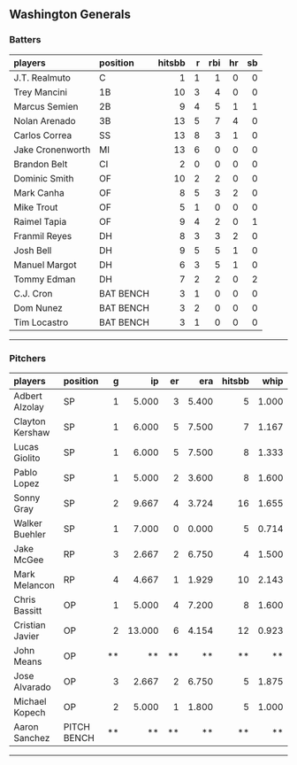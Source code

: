 ## Washington Generals

### Batters

 
|players          |position  | hitsbb|  r| rbi| hr| sb| 
|:----------------|:---------|------:|--:|---:|--:|--:| 
|J.T. Realmuto    |C         |      1|  1|   1|  0|  0| 
|Trey Mancini     |1B        |     10|  3|   4|  0|  0| 
|Marcus Semien    |2B        |      9|  4|   5|  1|  1| 
|Nolan Arenado    |3B        |     13|  5|   7|  4|  0| 
|Carlos Correa    |SS        |     13|  8|   3|  1|  0| 
|Jake Cronenworth |MI        |     13|  6|   0|  0|  0| 
|Brandon Belt     |CI        |      2|  0|   0|  0|  0| 
|Dominic Smith    |OF        |     10|  2|   2|  0|  0| 
|Mark Canha       |OF        |      8|  5|   3|  2|  0| 
|Mike Trout       |OF        |      5|  1|   0|  0|  0| 
|Raimel Tapia     |OF        |      9|  4|   2|  0|  1| 
|Franmil Reyes    |DH        |      8|  3|   3|  2|  0| 
|Josh Bell        |DH        |      9|  5|   5|  1|  0| 
|Manuel Margot    |DH        |      6|  3|   5|  1|  0| 
|Tommy Edman      |DH        |      7|  2|   2|  0|  2| 
|C.J. Cron        |BAT BENCH |      3|  1|   0|  0|  0| 
|Dom Nunez        |BAT BENCH |      3|  2|   0|  0|  0| 
|Tim Locastro     |BAT BENCH |      3|  1|   0|  0|  0| 

* * *

### Pitchers

 
|players         |position    |  g|     ip| er|   era| hitsbb|  whip| so|  w| sv| 
|:---------------|:-----------|--:|------:|--:|-----:|------:|-----:|--:|--:|--:| 
|Adbert Alzolay  |SP          |  1|  5.000|  3| 5.400|      5| 1.000|  3|  1|  0| 
|Clayton Kershaw |SP          |  1|  6.000|  5| 7.500|      7| 1.167| 11|  1|  0| 
|Lucas Giolito   |SP          |  1|  6.000|  5| 7.500|      8| 1.333|  7|  0|  0| 
|Pablo Lopez     |SP          |  1|  5.000|  2| 3.600|      8| 1.600|  3|  1|  0| 
|Sonny Gray      |SP          |  2|  9.667|  4| 3.724|     16| 1.655|  8|  0|  0| 
|Walker Buehler  |SP          |  1|  7.000|  0| 0.000|      5| 0.714|  7|  1|  0| 
|Jake McGee      |RP          |  3|  2.667|  2| 6.750|      4| 1.500|  3|  0|  1| 
|Mark Melancon   |RP          |  4|  4.667|  1| 1.929|     10| 2.143|  2|  0|  3| 
|Chris Bassitt   |OP          |  1|  5.000|  4| 7.200|      8| 1.600|  4|  0|  0| 
|Cristian Javier |OP          |  2| 13.000|  6| 4.154|     12| 0.923| 15|  0|  0| 
|John Means      |OP          | **|     **| **|    **|     **|    **| **| **| **| 
|Jose Alvarado   |OP          |  3|  2.667|  2| 6.750|      5| 1.875|  3|  1|  0| 
|Michael Kopech  |OP          |  2|  5.000|  1| 1.800|      5| 1.000|  5|  0|  0| 
|Aaron Sanchez   |PITCH BENCH | **|     **| **|    **|     **|    **| **| **| **| 


* * *


